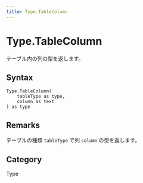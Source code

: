 ```yaml
---
title: Type.TableColumn
---
```


# Type.TableColumn


テーブル内の列の型を返します。


## Syntax

```powerquery
Type.TableColumn(
    tableType as type,
    column as text
) as type
```


## Remarks

テーブルの種類 <code>tableType</code> で列 <code>column</code> の型を返します。



## Category
Type
